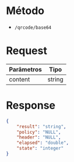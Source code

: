 # Método

- `/qrcode/base64`

# Request

| Parâmetros | Tipo |
| ------ | ------ |
| content | string |

# Response

```json
{
    "result": "string",
    "policy": "NULL",
    "header": "NULL",
    "elapsed": "double",
    "state": "integer"
}
```


